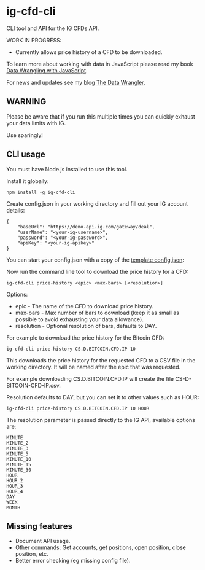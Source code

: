 # ig-cfd-cli

CLI tool and API for the IG CFDs API.

WORK IN PROGRESS:

- Currently allows price history of a CFD to be downloaded.

To learn more about working with data in JavaScript please read my book [Data Wrangling with JavaScript](http://bit.ly/2t2cJu2).

For news and updates see my blog [The Data Wrangler](http://www.the-data-wrangler.com/).

## WARNING

Please be aware that if you run this multiple times you can quickly exhaust your data limits with IG.

Use sparingly!

## CLI usage

You must have Node.js installed to use this tool.

Install it globally:

    npm install -g ig-cfd-cli

Create config.json in your working directory and fill out your IG account details:

    {
        "baseUrl": "https://demo-api.ig.com/gateway/deal",
        "userName": "<your-ig-username>",
        "password": "<your-ig-password>",
        "apiKey": "<your-ig-apikey>"
    }

You can start your config.json with a copy of the [template config.json](https://github.com/ashleydavis/ig-cfd-cli/blob/master/example-config.json):

Now run the command line tool to download the price history for a CFD:

    ig-cfd-cli price-history <epic> <max-bars> [<resolution>]

Options:

- epic - The name of the CFD to download price history.
- max-bars - Max number of bars to download (keep it as small as possible to avoid exhausting your data allowance).
- resolution - Optional resolution of bars, defaults to DAY.

For example to download the price history for the Bitcoin CFD:

    ig-cfd-cli price-history CS.D.BITCOIN.CFD.IP 10

This downloads the price history for the requested CFD to a CSV file in the working directory. 
It will be named after the epic that was requested. 

For example downloading CS.D.BITCOIN.CFD.IP will create the file CS-D-BITCOIN-CFD-IP.csv.

Resolution defaults to DAY, but you can set it to other values such as HOUR:

    ig-cfd-cli price-history CS.D.BITCOIN.CFD.IP 10 HOUR

The resolution parameter is passed directly to the IG API, available options are: 

    MINUTE
    MINUTE_2
    MINUTE_3
    MINUTE_5
    MINUTE_10
    MINUTE_15
    MINUTE_30
    HOUR
    HOUR_2
    HOUR_3
    HOUR_4
    DAY
    WEEK
    MONTH


## Missing features

- Document API usage.
- Other commands: Get accounts, get positions, open position, close position, etc.
- Better error checking (eg missing config file).
